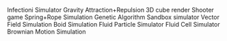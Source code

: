 Infectioni Simulator
Gravity
Attraction+Repulsion
3D cube render
Shooter game
Spring+Rope Simulation
Genetic Algorithm
Sandbox simulator
Vector Field Simulation
Boid Simulation
Fluid Particle Simulator
Fluid Cell Simulator
Brownian Motion Simulation